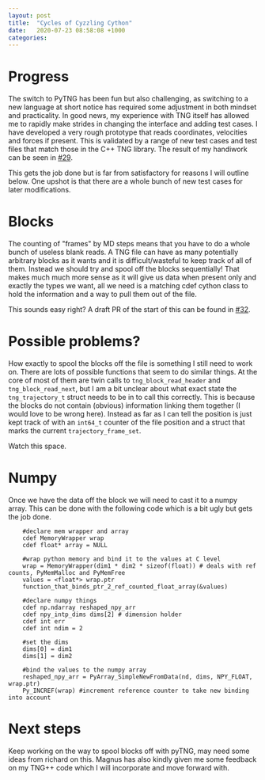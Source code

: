 ```yaml
---
layout: post
title:  "Cycles of Cyzzling Cython"
date:   2020-07-23 08:58:08 +1000
categories: 
---
```


# Progress

The switch to PyTNG has been fun but also challenging, as switching to a new language at short notice has required some adjustment in both mindset and practicality. In good news, my experience with TNG itself has allowed me to rapidly make strides in changing the interface and adding test cases.  I have developed a very rough prototype that reads coordinates, velocities and forces if present. This is validated by a range of new test cases and test files that match those in the C++ TNG library. The result of my handiwork can be seen in  [#29](www.github.com/MDAnalysis/pytng/pull/29).

This gets the job done but is far from satisfactory for reasons I will outline below. One upshot is that there are a whole bunch of new test cases for later modifications.

# Blocks 

The counting of "frames" by MD steps means that you have to do a whole bunch of useless blank reads. A TNG file can have as many potentially arbitrary blocks as it wants and it is difficult/wasteful to keep track of all of them. Instead we should try and spool off the blocks sequentially! That makes much much more sense as it will give us data when present only and exactly the types we want, all we need is a matching cdef cython class to hold the information and a way to pull them out of the file.

This sounds easy right? A draft PR of the start of this can be found in [#32](www.github.com/MDAnalysis/pytng/pull/32).

# Possible problems?

How exactly to spool the blocks off the file is something I still need to work on. There are lots of possible functions that seem to do similar things. At the core of most of them are twin calls to `tng_block_read_header` and `tng_block_read_next`, but I am a bit unclear about what exact state the `tng_trajectory_t` struct needs to be in to call this correctly. This is because the blocks do not contain (obvious) information linking them together (I would love to be wrong here). Instead as far as I can tell the position is just kept track of with an `int64_t` counter of the file position and a struct that marks the current `trajectory_frame_set`.

Watch this space.


# Numpy 

Once we have the data off the block we will need to cast it to a numpy array. This can be done with the following code which is a bit ugly but gets the job done.

```cython
    #declare mem wrapper and array
    cdef MemoryWrapper wrap
    cdef float* array = NULL
    
    #wrap python memory and bind it to the values at C level
    wrap = MemoryWrapper(dim1 * dim2 * sizeof(float)) # deals with ref counts, PyMemMalloc and PyMemFree
    values = <float*> wrap.ptr
    function_that_binds_ptr_2_ref_counted_float_array(&values)

    #declare numpy things
    cdef np.ndarray reshaped_npy_arr
    cdef npy_intp_dims dims[2] # dimension holder
    cdef int err
    cdef int ndim = 2
    
    #set the dims 
    dims[0] = dim1
    dims[1] = dim2
    
    #bind the values to the numpy array
    reshaped_npy_arr = PyArray_SimpleNewFromData(nd, dims, NPY_FLOAT, wrap.ptr)
    Py_INCREF(wrap) #increment reference counter to take new binding into account

```

# Next steps

Keep working on the way to spool blocks off with pyTNG, may need some ideas from richard on this. 
Magnus has also kindly given me some feedback on my TNG++ code which I will incorporate and move forward with. 
